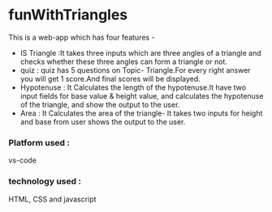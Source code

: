 # funWithTriangles
This is a web-app which has four features -

- IS Triangle :It takes three inputs which are three angles of a triangle and checks whether these three angles can form a triangle or not.
- quiz : quiz has 5 questions on Topic- Triangle.For every right answer you will get 1 score.And final scores will be displayed.
- Hypotenuse : It Calculates the length of the hypotenuse.It have two input fields for base value & height value, and calculates the hypotenuse of the triangle, and show the output to the user.
- Area : It Calculates the area of the triangle- It takes two inputs for height and base from user shows the output to the user.
### Platform used :
vs-code

### technology used :
HTML, CSS and javascript
